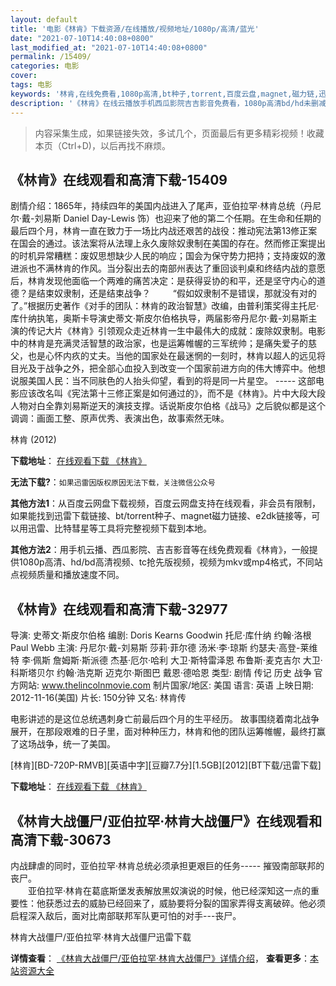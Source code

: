 ```yaml
---
layout: default
title: '电影《林肯》下载资源/在线播放/视频地址/1080p/高清/蓝光'
date: "2021-07-10T14:40:08+0800"
last_modified_at: "2021-07-10T14:40:08+0800"
permalink: /15409/
categories: 电影
cover:
tags: 电影
keywords: '林肯,在线免费看,1080p高清,bt种子,torrent,百度云盘,magnet,磁力链,迅雷下载资源'
description: '《林肯》在线云播放手机西瓜影院吉吉影音免费看，1080p高清bd/hd未删减完整版和tc抢先枪版，mkv/mp4格式，附带bt/torrent种子、magnet/磁力链、百度云盘、网盘资源迅雷下载链接'
---
```


>内容采集生成，如果链接失效，多试几个，页面最后有更多精彩视频！收藏本页（Ctrl+D)，以后再找不麻烦。


## 《林肯》在线观看和高清下载-15409

剧情介绍：1865年，持续四年的美国内战进入了尾声，亚伯拉罕·林肯总统（丹尼尔·戴-刘易斯 Daniel Day-Lewis 饰）也迎来了他的第二个任期。在生命和任期的最后四个月，林肯一直在致力于一场比内战还艰苦的战役：推动宪法第13修正案在国会的通过。该法案将从法理上永久废除奴隶制在美国的存在。然而修正案提出的时机异常糟糕：废奴思想缺少人民的响应；国会为保守势力把持；支持废奴的激进派也不满林肯的作风。当分裂出去的南部州表达了重回谈判桌和终结内战的意愿后，林肯发现他面临一个两难的痛苦决定：是获得妥协的和平，还是坚守内心的道德？是结束奴隶制，还是结束战争？  　　“假如奴隶制不是错误，那就没有对的了。”根据历史著作《对手的团队：林肯的政治智慧》改编，由普利策奖得主托尼·库什纳执笔，奥斯卡导演史蒂文·斯皮尔伯格执导，两届影帝丹尼尔·戴-刘易斯主演的传记大片《林肯》引领观众走近林肯一生中最伟大的成就：废除奴隶制。电影中的林肯是充满灵活智慧的政治家，也是运筹帷幄的三军统帅；是痛失爱子的慈父，也是心怀内疚的丈夫。当他的国家处在最迷惘的一刻时，林肯以超人的远见将目光及于战争之外，把全部心血投入到改变一个国家前进方向的伟大博弈中。他想说服美国人民：当不同肤色的人抬头仰望，看到的将是同一片星空。 ----- 这部电影应该改名叫《宪法第十三修正案是如何通过的》，而不是《林肯》。片中大段大段人物对白全靠刘易斯逆天的演技支撑。话说斯皮尔伯格《战马》之后貌似都是这个调调：画面工整、原声优秀、表演出色，故事索然无味。


林肯 (2012)

**下载地址**： [在线观看下载 《林肯》](https://www.btbtdy.me/btdy/dy4624.html) 


**无法下载?**：`如果迅雷因版权原因无法下载，关注微信公众号 `

**其他方法1**：从百度云网盘下载视频，百度云网盘支持在线观看，非会员有限制，如果能找到迅雷下载链接、bt/torrent种子、magnet磁力链接、e2dk链接等，可以用迅雷、比特彗星等工具将完整视频下载到本地。

**其他方法2**：用手机云播、西瓜影院、吉吉影音等在线免费观看《林肯》，一般提供1080p高清、hd/bd高清视频、tc抢先版视频，视频为mkv或mp4格式，不同站点视频质量和播放速度不同。


## 《林肯》在线观看和高清下载-32977

导演: 史蒂文·斯皮尔伯格 编剧: Doris Kearns Goodwin 托尼·库什纳 约翰·洛根 Paul Webb 主演: 丹尼尔·戴-刘易斯 莎莉·菲尔德 汤米·李·琼斯 约瑟夫·高登-莱维特 李·佩斯 詹姆斯·斯派德 杰基·厄尔·哈利 大卫·斯特雷泽恩 布鲁斯·麦克吉尔 大卫·科斯塔贝尔 约翰·浩克斯 迈克尔·斯图巴 戴恩·德哈恩 类型: 剧情 传记 历史 战争 官方网站: www.thelincolnmovie.com 制片国家/地区: 美国 语言: 英语 上映日期: 2012-11-16(美国) 片长: 150分钟 又名: 林肯传

电影讲述的是这位总统遇刺身亡前最后四个月的生平经历。 故事围绕着南北战争展开，在那段艰难的日子里，面对种种压力，林肯和他的团队运筹帷幄，最终打赢了这场战争，统一了美国。


[林肯][BD-720P-RMVB][英语中字][豆瓣7.7分][1.5GB][2012][BT下载/迅雷下载]

**下载地址**： [在线观看下载 《林肯》](https://www.btdx8.com/torrent/lincoln_2012.html) 


## 《林肯大战僵尸/亚伯拉罕·林肯大战僵尸》在线观看和高清下载-30673

内战肆虐的同时，亚伯拉罕·林肯总统必须承担更艰巨的任务----- 摧毁南部联邦的丧尸。<br />　　亚伯拉罕·林肯在葛底斯堡发表解放黑奴演说的时候，他已经深知这一点的重要性：他获悉过去的威胁已经回来了，威胁要将分裂的国家弄得支离破碎。他必须启程深入敌后，面对比南部联邦军队更可怕的对手---丧尸。


林肯大战僵尸/亚伯拉罕·林肯大战僵尸迅雷下载

**详情查看**： [《林肯大战僵尸/亚伯拉罕·林肯大战僵尸》详情介绍](/movie/30673/)， **查看更多**：[本站资源大全](/movie/t/all/)

